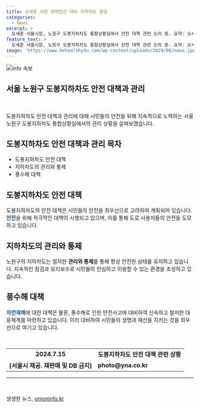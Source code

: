```yaml
---
title: 오세훈 시장 장마전선 대비 지하차도 점검
categories:
  - News
excerpt: >
  오세훈 서울시장, 노원구 도봉지하차도 통합상황실에서 안전 대책 관련 논의 중. 요약: 오세훈 서울시장이 노원구 도봉지하차도 통합상황실에서 안전 대책에 대해 관계자들과 논의 중이다.2024.7.15
feature_text: >
  오세훈 서울시장, 노원구 도봉지하차도 통합상황실에서 안전 대책 관련 논의 중. 요약: 오세훈 서울시장이 노원구 도봉지하차도 통합상황실에서 안전 대책에 대해 관계자들과 논의 중이다.2024.7.15
image: 'https://www.behealthy4u.com/wp-content/uploads/2024/06/news.jpg'
---
```


<p><img src="https://www.behealthy4u.com/wp-content/uploads/2024/06/news.jpg" alt="info 속보" /></p>

<h2>서울 노원구 도봉지하차도 안전 대책과 관리</h2>

<p data-ke-size="size16">&nbsp;</p>

<p>도봉지하차도 안전 대책과 관리에 대해 시민들의 안전을 위해 지속적으로 노력하는 서울 노원구 도봉지하차도 통합상황실에서의 관리 상황을 살펴보겠습니다.</p>

<h2 data-ke-size="size26">도봉지하차도 안전 대책과 관리 목차</h2>

<ul>
    <li>도봉지하차도 안전 대책</li>
    <li>지하차도의 관리와 통제</li>
    <li>풍수해 대책</li>
</ul>

<h2>도봉지하차도 안전 대책</h2>

<p data-ke-size="size16">도봉지하차도의 안전 대책은 시민들의 안전을 최우선으로 고려하여 계획되어 있습니다. <b><span style="color: #1a5490;">안전</span></b>을 위해 적극적인 대책이 시행되고 있으며, 이를 통해 도로 사용자들의 안전을 도모하고 있습니다.</p>

<h2>지하차도의 관리와 통제</h2>

<p data-ke-size="size16">노원구의 지하차도는 철저한 <b>관리와 통제</b>를 통해 항상 안전한 상태를 유지하고 있습니다. 지속적인 점검과 유지보수로 시민들이 안심하고 이용할 수 있는 환경을 조성하고 있습니다.</p>

<h2>풍수해 대책</h2>

<p data-ke-size="size16"><b><span style="color: #1a5490;">자연재해</span></b>에 대한 대책은 물론, 풍수해로 인한 안전사고에 대비하여 신속하고 철저한 대응체계를 마련하고 있습니다. 미리 대비하여 시민들의 생명과 재산을 지키는 것을 최우선으로 여기고 있습니다.</p>

<p data-ke-size="size16">&nbsp;</p>

<table>
    <tbody>
        <tr>
            <td style="text-align: center; height: 17px;"><b>2024.7.15</b></td>
            <td><b>도봉지하차도 안전 대책 관련 상황</b></td>
        </tr>
        <tr>
            <td style="text-align: center; height: 17px;"><b>[서울시 제공. 재판매 및 DB 금지]</b></td>
            <td><b>photo@yna.co.kr</b></td>
        </tr>
    </tbody>
</table>

<hr>

<p data-ke-size="size16">&nbsp;</p>
생생한 뉴스, <a href="https://onioninfo.kr" rel="dofollow">onioninfo.kr</a>


